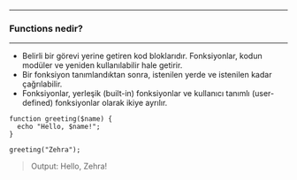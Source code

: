 ***
### Functions nedir?
***
+ Belirli bir görevi yerine getiren kod bloklarıdır. Fonksiyonlar, kodun modüler ve yeniden kullanılabilir hale getirir.
+ Bir fonksiyon tanımlandıktan sonra, istenilen yerde ve istenilen kadar çağrılabilir.
+ Fonksiyonlar, yerleşik (built-in) fonksiyonlar ve kullanıcı tanımlı (user-defined) fonksiyonlar olarak ikiye ayrılır.
~~~~~~~
function greeting($name) {
  echo "Hello, $name!";
}

greeting("Zehra");
~~~~~~~
> Output: Hello, Zehra!






















































